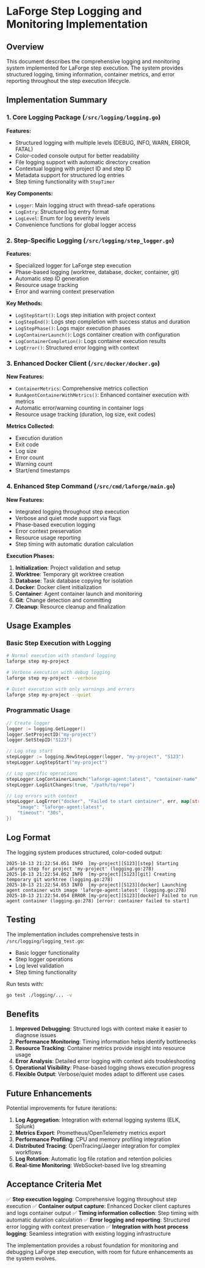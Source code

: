 # LaForge Step Logging and Monitoring Implementation

## Overview

This document describes the comprehensive logging and monitoring system implemented for LaForge step execution. The system provides structured logging, timing information, container metrics, and error reporting throughout the step execution lifecycle.

## Implementation Summary

### 1. Core Logging Package (`/src/logging/logging.go`)

**Features:**
- Structured logging with multiple levels (DEBUG, INFO, WARN, ERROR, FATAL)
- Color-coded console output for better readability
- File logging support with automatic directory creation
- Contextual logging with project ID and step ID
- Metadata support for structured log entries
- Step timing functionality with `StepTimer`

**Key Components:**
- `Logger`: Main logging struct with thread-safe operations
- `LogEntry`: Structured log entry format
- `LogLevel`: Enum for log severity levels
- Convenience functions for global logger access

### 2. Step-Specific Logging (`/src/logging/step_logger.go`)

**Features:**
- Specialized logger for LaForge step execution
- Phase-based logging (worktree, database, docker, container, git)
- Automatic step ID generation
- Resource usage tracking
- Error and warning context preservation

**Key Methods:**
- `LogStepStart()`: Logs step initiation with project context
- `LogStepEnd()`: Logs step completion with success status and duration
- `LogStepPhase()`: Logs major execution phases
- `LogContainerLaunch()`: Logs container creation with configuration
- `LogContainerCompletion()`: Logs container execution results
- `LogError()`: Structured error logging with context

### 3. Enhanced Docker Client (`/src/docker/docker.go`)

**New Features:**
- `ContainerMetrics`: Comprehensive metrics collection
- `RunAgentContainerWithMetrics()`: Enhanced container execution with metrics
- Automatic error/warning counting in container logs
- Resource usage tracking (duration, log size, exit codes)

**Metrics Collected:**
- Execution duration
- Exit code
- Log size
- Error count
- Warning count
- Start/end timestamps

### 4. Enhanced Step Command (`/src/cmd/laforge/main.go`)

**New Features:**
- Integrated logging throughout step execution
- Verbose and quiet mode support via flags
- Phase-based execution logging
- Error context preservation
- Resource usage reporting
- Step timing with automatic duration calculation

**Execution Phases:**
1. **Initialization**: Project validation and setup
2. **Worktree**: Temporary git worktree creation
3. **Database**: Task database copying for isolation
4. **Docker**: Docker client initialization
5. **Container**: Agent container launch and monitoring
6. **Git**: Change detection and committing
7. **Cleanup**: Resource cleanup and finalization

## Usage Examples

### Basic Step Execution with Logging
```bash
# Normal execution with standard logging
laforge step my-project

# Verbose execution with debug logging
laforge step my-project --verbose

# Quiet execution with only warnings and errors
laforge step my-project --quiet
```

### Programmatic Usage
```go
// Create logger
logger := logging.GetLogger()
logger.SetProjectID("my-project")
logger.SetStepID("S123")

// Log step start
stepLogger := logging.NewStepLogger(logger, "my-project", "S123")
stepLogger.LogStepStart("my-project")

// Log specific operations
stepLogger.LogContainerLaunch("laforge-agent:latest", "container-name", config)
stepLogger.LogGitChanges(true, "/path/to/repo")

// Log errors with context
stepLogger.LogError("docker", "Failed to start container", err, map[string]interface{}{
    "image": "laforge-agent:latest",
    "timeout": "30s",
})
```

## Log Format

The logging system produces structured, color-coded output:

```
2025-10-13 21:22:54.051 INFO  [my-project][S123][step] Starting LaForge step for project 'my-project' (logging.go:278)
2025-10-13 21:22:54.052 INFO  [my-project][S123][git] Creating temporary git worktree (logging.go:278)
2025-10-13 21:22:54.053 INFO  [my-project][S123][docker] Launching agent container with image 'laforge-agent:latest' (logging.go:278)
2025-10-13 21:22:54.054 ERROR [my-project][S123][docker] Failed to run agent container (logging.go:278) [error: container failed to start]
```

## Testing

The implementation includes comprehensive tests in `/src/logging/logging_test.go`:

- Basic logger functionality
- Step logger operations
- Log level validation
- Step timing functionality

Run tests with:
```bash
go test ./logging/... -v
```

## Benefits

1. **Improved Debugging**: Structured logs with context make it easier to diagnose issues
2. **Performance Monitoring**: Timing information helps identify bottlenecks
3. **Resource Tracking**: Container metrics provide insight into resource usage
4. **Error Analysis**: Detailed error logging with context aids troubleshooting
5. **Operational Visibility**: Phase-based logging shows execution progress
6. **Flexible Output**: Verbose/quiet modes adapt to different use cases

## Future Enhancements

Potential improvements for future iterations:

1. **Log Aggregation**: Integration with external logging systems (ELK, Splunk)
2. **Metrics Export**: Prometheus/OpenTelemetry metrics export
3. **Performance Profiling**: CPU and memory profiling integration
4. **Distributed Tracing**: OpenTracing/Jaeger integration for complex workflows
5. **Log Rotation**: Automatic log file rotation and retention policies
6. **Real-time Monitoring**: WebSocket-based live log streaming

## Acceptance Criteria Met

✅ **Step execution logging**: Comprehensive logging throughout step execution
✅ **Container output capture**: Enhanced Docker client captures and logs container output
✅ **Timing information collection**: Step timing with automatic duration calculation
✅ **Error logging and reporting**: Structured error logging with context preservation
✅ **Integration with host process logging**: Seamless integration with existing logging infrastructure

The implementation provides a robust foundation for monitoring and debugging LaForge step execution, with room for future enhancements as the system evolves.